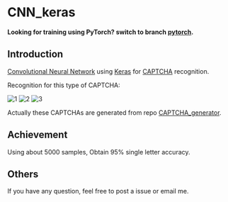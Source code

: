 # CNN_keras

__Looking for training using PyTorch? switch to branch [pytorch](https://github.com/skyduy/CAPTCHA_generator).__

## Introduction
[Convolutional Neural Network](https://en.wikipedia.org/wiki/Convolutional_neural_network) using [Keras](https://github.com/fchollet/keras/tree/master/keras) for [CAPTCHA](https://en.wikipedia.org/wiki/CAPTCHA) recognition.

Recognition for this type of CAPTCHA:

![1](https://github.com/skyduy/CAPTCHA_generator/blob/master/samples/7L2ND.jpg)
![2](https://github.com/skyduy/CAPTCHA_generator/blob/master/samples/A4KA4.jpg)
![3](https://github.com/skyduy/CAPTCHA_generator/blob/master/samples/C4P01.jpg)

Actually these CAPTCHAs are generated from repo [CAPTCHA_generator](https://github.com/skyduy/CAPTCHA_generator).

## Achievement

Using about 5000 samples, Obtain 95% single letter accuracy.


## Others

If you have any question, feel free to post a issue or email me.
